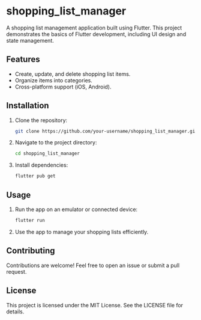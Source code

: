 # shopping_list_manager

A shopping list management application built using Flutter. This project demonstrates the basics of Flutter development, including UI design and state management.

## Features
- Create, update, and delete shopping list items.
- Organize items into categories.
- Cross-platform support (iOS, Android).

## Installation
1. Clone the repository:
   ```bash
   git clone https://github.com/your-username/shopping_list_manager.git
   ```
2. Navigate to the project directory:
   ```bash
   cd shopping_list_manager
   ```
3. Install dependencies:
   ```bash
   flutter pub get
   ```

## Usage
1. Run the app on an emulator or connected device:
   ```bash
   flutter run
   ```
2. Use the app to manage your shopping lists efficiently.

## Contributing
Contributions are welcome! Feel free to open an issue or submit a pull request.

## License
This project is licensed under the MIT License. See the LICENSE file for details.
